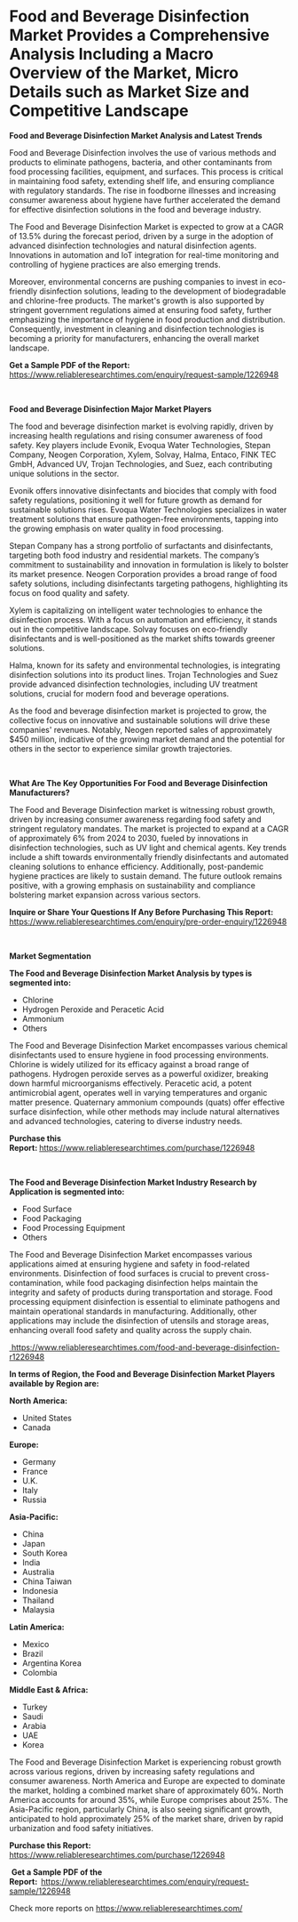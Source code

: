 <p><h1>Food and Beverage Disinfection Market Provides a Comprehensive Analysis Including a Macro Overview of the Market, Micro Details such as Market Size and Competitive Landscape</h1></p><p><strong>Food and Beverage Disinfection Market Analysis and Latest Trends</strong></p>
<p><p>Food and Beverage Disinfection involves the use of various methods and products to eliminate pathogens, bacteria, and other contaminants from food processing facilities, equipment, and surfaces. This process is critical in maintaining food safety, extending shelf life, and ensuring compliance with regulatory standards. The rise in foodborne illnesses and increasing consumer awareness about hygiene have further accelerated the demand for effective disinfection solutions in the food and beverage industry.</p><p>The Food and Beverage Disinfection Market is expected to grow at a CAGR of 13.5% during the forecast period, driven by a surge in the adoption of advanced disinfection technologies and natural disinfection agents. Innovations in automation and IoT integration for real-time monitoring and controlling of hygiene practices are also emerging trends. </p><p>Moreover, environmental concerns are pushing companies to invest in eco-friendly disinfection solutions, leading to the development of biodegradable and chlorine-free products. The market's growth is also supported by stringent government regulations aimed at ensuring food safety, further emphasizing the importance of hygiene in food production and distribution. Consequently, investment in cleaning and disinfection technologies is becoming a priority for manufacturers, enhancing the overall market landscape.</p></p>
<p><strong>Get a Sample PDF of the Report:&nbsp;</strong> <a href="https://www.reliableresearchtimes.com/enquiry/request-sample/1226948?utm_campaign=2116&utm_medium=2&utm_source=Github&utm_content=ia&utm_term=15022025&utm_id=food-and-beverage-disinfection">https://www.reliableresearchtimes.com/enquiry/request-sample/1226948</a></p>
<p>&nbsp;</p>
<p><strong>Food and Beverage Disinfection Major Market Players</strong></p>
<p><p>The food and beverage disinfection market is evolving rapidly, driven by increasing health regulations and rising consumer awareness of food safety. Key players include Evonik, Evoqua Water Technologies, Stepan Company, Neogen Corporation, Xylem, Solvay, Halma, Entaco, FINK TEC GmbH, Advanced UV, Trojan Technologies, and Suez, each contributing unique solutions in the sector.</p><p>Evonik offers innovative disinfectants and biocides that comply with food safety regulations, positioning it well for future growth as demand for sustainable solutions rises. Evoqua Water Technologies specializes in water treatment solutions that ensure pathogen-free environments, tapping into the growing emphasis on water quality in food processing.</p><p>Stepan Company has a strong portfolio of surfactants and disinfectants, targeting both food industry and residential markets. The company’s commitment to sustainability and innovation in formulation is likely to bolster its market presence. Neogen Corporation provides a broad range of food safety solutions, including disinfectants targeting pathogens, highlighting its focus on food quality and safety.</p><p>Xylem is capitalizing on intelligent water technologies to enhance the disinfection process. With a focus on automation and efficiency, it stands out in the competitive landscape. Solvay focuses on eco-friendly disinfectants and is well-positioned as the market shifts towards greener solutions.</p><p>Halma, known for its safety and environmental technologies, is integrating disinfection solutions into its product lines. Trojan Technologies and Suez provide advanced disinfection technologies, including UV treatment solutions, crucial for modern food and beverage operations.</p><p>As the food and beverage disinfection market is projected to grow, the collective focus on innovative and sustainable solutions will drive these companies' revenues. Notably, Neogen reported sales of approximately $450 million, indicative of the growing market demand and the potential for others in the sector to experience similar growth trajectories.</p></p>
<p>&nbsp;</p>
<p><strong>What Are The Key Opportunities For Food and Beverage Disinfection Manufacturers?</strong></p>
<p><p>The Food and Beverage Disinfection market is witnessing robust growth, driven by increasing consumer awareness regarding food safety and stringent regulatory mandates. The market is projected to expand at a CAGR of approximately 6% from 2024 to 2030, fueled by innovations in disinfection technologies, such as UV light and chemical agents. Key trends include a shift towards environmentally friendly disinfectants and automated cleaning solutions to enhance efficiency. Additionally, post-pandemic hygiene practices are likely to sustain demand. The future outlook remains positive, with a growing emphasis on sustainability and compliance bolstering market expansion across various sectors.</p></p>
<p><strong>Inquire or Share Your Questions If Any Before Purchasing This Report:</strong> <a href="https://www.reliableresearchtimes.com/enquiry/pre-order-enquiry/1226948?utm_campaign=2116&utm_medium=2&utm_source=Github&utm_content=ia&utm_term=15022025&utm_id=food-and-beverage-disinfection">https://www.reliableresearchtimes.com/enquiry/pre-order-enquiry/1226948</a></p>
<p>&nbsp;</p>
<p><strong>Market Segmentation</strong></p>
<p><strong>The Food and Beverage Disinfection Market Analysis by types is segmented into:</strong></p>
<p><ul><li>Chlorine</li><li>Hydrogen Peroxide and Peracetic Acid</li><li>Ammonium</li><li>Others</li></ul></p>
<p><p>The Food and Beverage Disinfection Market encompasses various chemical disinfectants used to ensure hygiene in food processing environments. Chlorine is widely utilized for its efficacy against a broad range of pathogens. Hydrogen peroxide serves as a powerful oxidizer, breaking down harmful microorganisms effectively. Peracetic acid, a potent antimicrobial agent, operates well in varying temperatures and organic matter presence. Quaternary ammonium compounds (quats) offer effective surface disinfection, while other methods may include natural alternatives and advanced technologies, catering to diverse industry needs.</p></p>
<p><strong>Purchase this Report:&nbsp;</strong><a href="https://www.reliableresearchtimes.com/purchase/1226948?utm_campaign=2116&utm_medium=2&utm_source=Github&utm_content=ia&utm_term=15022025&utm_id=food-and-beverage-disinfection">https://www.reliableresearchtimes.com/purchase/1226948</a></p>
<p>&nbsp;</p>
<p><strong>The Food and Beverage Disinfection Market Industry Research by Application is segmented into:</strong></p>
<p><ul><li>Food Surface</li><li>Food Packaging</li><li>Food Processing Equipment</li><li>Others</li></ul></p>
<p><p>The Food and Beverage Disinfection Market encompasses various applications aimed at ensuring hygiene and safety in food-related environments. Disinfection of food surfaces is crucial to prevent cross-contamination, while food packaging disinfection helps maintain the integrity and safety of products during transportation and storage. Food processing equipment disinfection is essential to eliminate pathogens and maintain operational standards in manufacturing. Additionally, other applications may include the disinfection of utensils and storage areas, enhancing overall food safety and quality across the supply chain.</p></p>
<p><a href="https://www.reliableresearchtimes.com/food-and-beverage-disinfection-r1226948?utm_campaign=2116&utm_medium=2&utm_source=Github&utm_content=ia&utm_term=15022025&utm_id=food-and-beverage-disinfection">&nbsp;https://www.reliableresearchtimes.com/food-and-beverage-disinfection-r1226948</a></p>
<p><strong>In terms of Region, the Food and Beverage Disinfection Market Players available by Region are:</strong></p>
<p>
    <p> <strong> North America: </strong>
        <ul>
            <li>United States</li>
            <li>Canada</li>
        </ul>
        </p> 
    <p> <strong> Europe: </strong>
        <ul>
            <li>Germany</li>
            <li>France</li>
            <li>U.K.</li>
            <li>Italy</li>
            <li>Russia</li>
        </ul>
        </p> 
    <p> <strong> Asia-Pacific: </strong>
        <ul>
            <li>China</li>
            <li>Japan</li>
            <li>South Korea</li>
            <li>India</li>
            <li>Australia</li>
            <li>China Taiwan</li>
            <li>Indonesia</li>
            <li>Thailand</li>
            <li>Malaysia</li>
        </ul>
        </p> 
    <p> <strong> Latin America: </strong>
        <ul>
            <li>Mexico</li>
            <li>Brazil</li>
            <li>Argentina Korea</li>
            <li>Colombia</li>
        </ul>
        </p> 
    <p> <strong> Middle East & Africa: </strong>
        <ul>
            <li>Turkey</li>
            <li>Saudi</li>
            <li>Arabia</li>
            <li>UAE</li>
            <li>Korea</li>
        </ul>
    </p>
    </p>
<p><p>The Food and Beverage Disinfection Market is experiencing robust growth across various regions, driven by increasing safety regulations and consumer awareness. North America and Europe are expected to dominate the market, holding a combined market share of approximately 60%. North America accounts for around 35%, while Europe comprises about 25%. The Asia-Pacific region, particularly China, is also seeing significant growth, anticipated to hold approximately 25% of the market share, driven by rapid urbanization and food safety initiatives.</p></p>
<p><strong>Purchase this Report: </strong><a href="https://www.reliableresearchtimes.com/purchase/1226948?utm_campaign=2116&utm_medium=2&utm_source=Github&utm_content=ia&utm_term=15022025&utm_id=food-and-beverage-disinfection">https://www.reliableresearchtimes.com/purchase/1226948</a></p>
<p>&nbsp;<strong>Get a Sample PDF of the Report:&nbsp;&nbsp;</strong><a href="https://www.reliableresearchtimes.com/enquiry/request-sample/1226948?utm_campaign=2116&utm_medium=2&utm_source=Github&utm_content=ia&utm_term=15022025&utm_id=food-and-beverage-disinfection">https://www.reliableresearchtimes.com/enquiry/request-sample/1226948</a></p>
<p><strong></strong></p>
<p>Check more reports on <a href="https://www.reliableresearchtimes.com/?utm_campaign=2116&utm_medium=2&utm_source=Github&utm_content=ia&utm_term=15022025&utm_id=food-and-beverage-disinfection">https://www.reliableresearchtimes.com/</a></p>